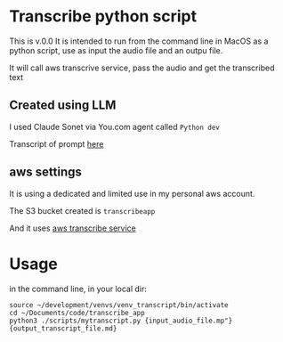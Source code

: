 # Transcribe python script
This is v.0.0
It is intended to run from the command line in MacOS as a python script, use as input the audio file and an outpu file.

It will call aws transcrive service, pass the audio and get the transcribed text

## Created using LLM
I used Claude Sonet via You.com agent called `Python dev`

Transcript of prompt [here](https://you.com/search?q=let%27s+start+with+a+small+improvement.%0A%0AIn+the+.md+output+file+now+you+have+a+section+that+has%3A%0A%0A%23...&cid=c1_40096e49-c992-4532-99f2-14e0f7859288&tbm=youchat)

## aws settings
It is using a dedicated and limited use in my personal aws account.

The S3 bucket created is `transcribeapp`

And it uses [aws transcribe service](https://eu-west-3.console.aws.amazon.com/transcribe/home?region=eu-west-3#welcome)

# Usage
in the command line, in your local dir:
```
source ~/development/venvs/venv_transcript/bin/activate
cd ~/Documents/code/transcribe_app
python3 ./scripts/mytranscript.py {input_audio_file.mp"} {output_transcript_file.md}